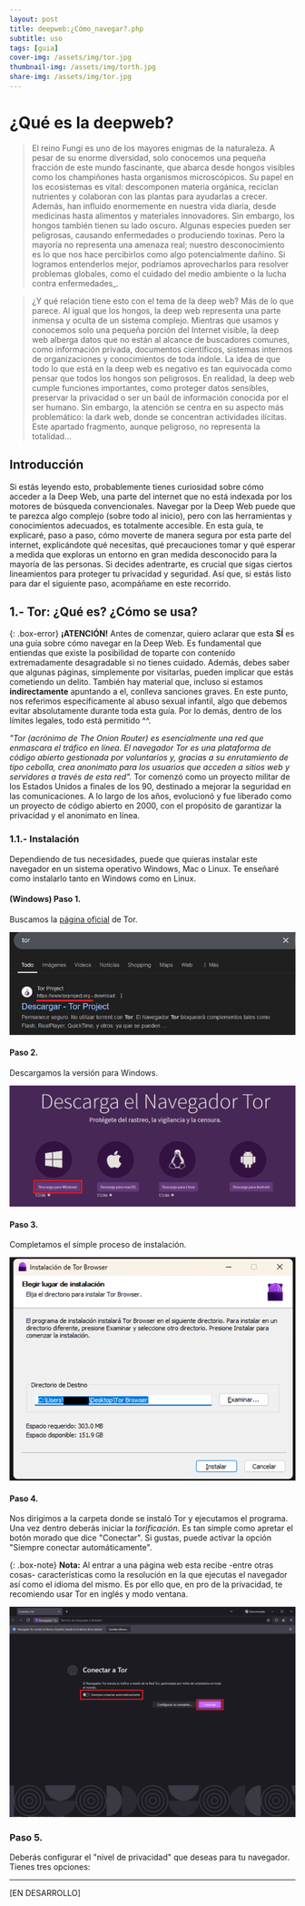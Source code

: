 ```yaml
---
layout: post
title: deepweb:¿Cómo_navegar?.php
subtitle: uso
tags: [guia]
cover-img: /assets/img/tor.jpg
thumbnail-img: /assets/img/torth.jpg
share-img: /assets/img/tor.jpg
---
```


# ¿Qué es la deepweb?

> El reino Fungi es uno de los mayores enigmas de la naturaleza. A pesar de su enorme diversidad, solo conocemos una pequeña fracción de este mundo fascinante, que abarca desde hongos visibles como los champiñones hasta organismos microscópicos. Su papel en los ecosistemas es vital: descomponen materia orgánica, reciclan nutrientes y colaboran con las plantas para ayudarlas a crecer. Además, han influido enormemente en nuestra vida diaria, desde medicinas hasta alimentos y materiales innovadores. Sin embargo, los hongos también tienen su lado oscuro. Algunas especies pueden ser peligrosas, causando enfermedades o produciendo toxinas. Pero la mayoría no representa una amenaza real; nuestro desconocimiento es lo que nos hace percibirlos como algo potencialmente dañino. Si logramos entenderlos mejor, podríamos aprovecharlos para resolver problemas globales, como el cuidado del medio ambiente o la lucha contra enfermedades_.

> ¿Y qué relación tiene esto con el tema de la deep web? Más de lo que parece. Al igual que los hongos, la deep web representa una parte inmensa y oculta de un sistema complejo. Mientras que usamos y conocemos solo una pequeña porción del Internet visible, la deep web alberga datos que no están al alcance de buscadores comunes, como información privada, documentos científicos, sistemas internos de organizaciones y conocimientos de toda índole. La idea de que todo lo que está en la deep web es negativo es tan equivocada como pensar que todos los hongos son peligrosos. En realidad, la deep web cumple funciones importantes, como proteger datos sensibles, preservar la privacidad o ser un baúl de información conocida por el ser humano. Sin embargo, la atención se centra en su aspecto más problemático: la dark web, donde se concentran actividades ilícitas. Este apartado fragmento, aunque peligroso, no representa la totalidad...

## Introducción

Si estás leyendo esto, probablemente tienes curiosidad sobre cómo acceder a la Deep Web, una parte del internet que no está indexada por los motores de búsqueda convencionales. Navegar por la Deep Web puede que te parezca algo complejo (sobre todo al inicio), pero con las herramientas y conocimientos adecuados, es totalmente accesible. En esta guía, te explicaré, paso a paso, cómo moverte de manera segura por esta parte del internet, explicándote qué necesitas, qué precauciones tomar y qué esperar a medida que exploras un entorno en gran medida desconocido para la mayoría de las personas. Si decides adentrarte, es crucial que sigas ciertos lineamientos para proteger tu privacidad y seguridad. Así que, si estás listo para dar el siguiente paso, acompáñame en este recorrido.

## 1.- Tor: ¿Qué es? ¿Cómo se usa?

{: .box-error}
**¡ATENCIÓN!** Antes de comenzar, quiero aclarar que esta **SÍ** es una guía sobre cómo navegar en la Deep Web. Es fundamental que entiendas que existe la posibilidad de toparte con contenido extremadamente desagradable si no tienes cuidado. Además, debes saber que algunas páginas, simplemente por visitarlas, pueden implicar que estás cometiendo un delito. También hay material que, incluso si estamos **indirectamente** apuntando a el, conlleva sanciones graves. En este punto, nos referimos específicamente al abuso sexual infantil, algo que debemos evitar absolutamente durante toda esta guía. Por lo demás, dentro de los límites legales, todo está permitido ^^.

_"Tor (acrónimo de The Onion Router) es esencialmente una red que enmascara el tráfico en línea. El navegador Tor es una plataforma de código abierto gestionada por voluntarios y, gracias a su enrutamiento de tipo cebolla, crea anonimato para los usuarios que acceden a sitios web y servidores a través de esta red"._ Tor comenzó como un proyecto militar de los Estados Unidos a finales de los 90, destinado a mejorar la seguridad en las comunicaciones. A lo largo de los años, evolucionó y fue liberado como un proyecto de código abierto en 2000, con el propósito de garantizar la privacidad y el anonimato en línea.

### 1.1.- Instalación

Dependiendo de tus necesidades, puede que quieras instalar este navegador en un sistema operativo Windows, Mac o Linux. Te enseñaré como instalarlo tanto en Windows como en Linux.

#### (Windows) Paso 1.

Buscamos la [página oficial](https://www.torproject.org/es/download/) de Tor.

![1](/assets/img/1_tor.png)


#### Paso 2. 

Descargamos la versión para Windows.

![2](/assets/img/2_tor.png)

#### Paso 3.

Completamos el simple proceso de instalación.

![3](/assets/img/3_tor.png)

#### Paso 4.

Nos dirigimos a la carpeta donde se instaló Tor y ejecutamos el programa. Una vez dentro deberás iniciar la _torificación_. Es tan simple como apretar el botón morado que dice "Conectar". Si gustas, puede activar la opción "Siempre conectar automáticamente".

{: .box-note}
**Nota:** Al entrar a una página web esta recibe -entre otras cosas- características como la resolución en la que ejecutas el navegador así como el idioma del mismo. Es por ello que, en pro de la privacidad, te recomiendo usar Tor en inglés y modo ventana. 

![Tor_ejecución](/assets/img/4_tor.png)

### Paso 5. 

Deberás configurar el "nivel de privacidad" que deseas para tu navegador. Tienes tres opciones: 

--------------------------
[EN DESARROLLO]
